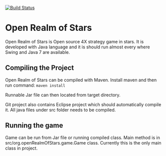 [![Build Status](https://travis-ci.org/tuomount/Open-Realms-of-Stars.svg?branch=master)](https://travis-ci.org/tuomount/Open-Realms-of-Stars)

# Open Realm of Stars

Open Realm of Stars is Open source 4X strategy game in stars. It is developed 
with Java language and it is should run almost every where Swing and Java 7 are 
available.

## Compiling the Project

Open Realm of Stars can be compiled with Maven.
Install maven and then run command:
``maven install``

Runnable Jar file can then located from target directory.

Git project also contains Eclipse project which should automatically compile it.
All java files under src folder needs to be compiled.

## Running the game

Game can be run from Jar file or running compiled class.
Main method is in src/org.openRealmOfStars.game.Game class. Currently this
is the only main class in project.
